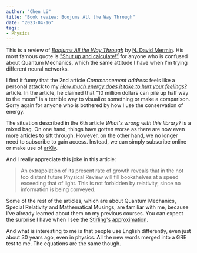 ```yaml
---
author: "Chen Li"
title: "Book review: Boojums All the Way Through"
date: "2023-04-16"
tags: 
- Physics
---
```


This is a review of [_Boojums All the Way Through_](http://www.cambridge.org/catalogue/catalogue.asp?isbn=0521388805) by [N. David Mermin](https://mermin.lassp.cornell.edu/). His most famous quote is ["Shut up and calculate!"](https://physicstoday.scitation.org/doi/10.1063/1.1768652) for anyone who is confused about Quantum Mechanics, which the same attitude I have when I'm trying different neural networks.

I find it funny that the 2nd article _Commencement address_ feels like a personal attack to my [_How much energy does it take to hurt your feelings?_](https://chenli2049.github.io/posts/20230314-how-much-energy-does-it-take-to-hurt-your-feelings/) article. In the article, he claimed that "10 million dollars can pile up half way to the moon" is a terrible way to visualize something or make a comparison. Sorry again for anyone who is bothered by how I use the conservation of energy.

The situation described in the 6th article _What's wrong with this library?_ is a mixed bag. On one hand, things have gotten worse as there are now even more articles to sift through. However, on the other hand, we no longer need to subscribe to gain access. Instead, we can simply subscribe online or make use of [arXiv](https://arxiv.org/).

And I really appreciate this joke in this article:

>An extrapolation of its present rate of growth reveals that in the not too distant future Physical Review will fill bookshelves at a speed exceeding that of light. This is not forbidden by relativity, since no information is being conveyed.

Some of the rest of the articles, which are about Quantum Mechanics, Special Relativity and Mathematical Musings, are familiar with me, because I've already learned about them on my previous courses. You can expect the surprise I have when I see the [Stirling's approximation](https://en.wikipedia.org/wiki/Stirling%27s_approximation).

And what is interesting to me is that people use English differently, even just about 30 years ago, even in physics. All the new words merged into a GRE test to me. The equations are the same though.
